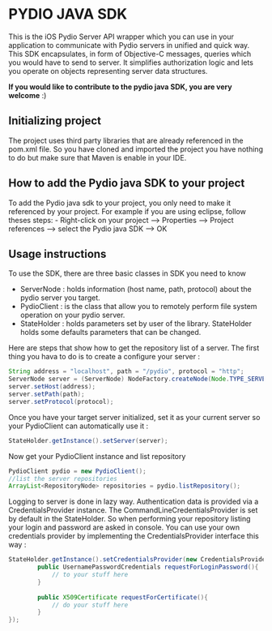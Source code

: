 # PYDIO JAVA SDK

This is the iOS Pydio Server API wrapper which you can use in your application to communicate with Pydio servers in unified and quick way. This SDK encapsulates, in form of Objective-C messages, queries which you would have to send to server. It simplifies authorization logic and lets you operate on objects representing server data structures.

**If you would like to contribute to the pydio java SDK, you are very welcome** :)

## Initializing project
The project uses third party libraries that are already referenced in the pom.xml file. So you have cloned and imported the project you have nothing to do but make sure that Maven is enable in your IDE.

## How to add the Pydio java SDK to your project
To add the Pydio java sdk to your project, you only need to make it referenced by your project. For example if you are using eclipse, follow theses steps:
	- Right-click on your project --> Properties --> Project references --> select the Pydio java SDK --> OK
 

## Usage instructions 

To use the SDK, there are three basic classes in SDK you need to know

 - ServerNode  : holds information (host name, path, protocol) about the pydio server you target.
 - PydioClient : is the class that allow you to remotely perform file system operation on your pydio server.
 - StateHolder : holds parameters set by user of the library. StateHolder holds some defaults parameters that can be changed.
 
Here are steps that show how to get the repository list of a server. The first thing you hava to do is to create a configure your server :

```java
String address = "localhost", path = "/pydio", protocol = "http";
ServerNode server = (ServerNode) NodeFactory.createNode(Node.TYPE_SERVER);
server.setHost(address);
server.setPath(path);
server.setProtocol(protocol);
```

Once you have your target server initialized, set it as your current server so your PydioClient can automatically use it :

```java
StateHolder.getInstance().setServer(server);
```

Now get your PydioClient instance and list repository
 
```java
PydioClient pydio = new PydioClient();
//list the server repositories
ArrayList<RepositoryNode> repositories = pydio.listRepository();
```

Logging to server is done in lazy way. Authentication data is provided via a CredentialsProvider instance. The CommandLineCredentialsProvider is set by default in the StateHolder. So when performing your repository listing your login and password are asked in console. 
You can use your own credentials provider by implementing the CredentialsProvider interface this way :

```java
StateHolder.getInstance().setCredentialsProvider(new CredentialsProvider{
		public UsernamePasswordCredentials requestForLoginPassword(){
			// to your stuff here
		}
		
		public X509Certificate requestForCertificate(){
			// do your stuff here
		}	
});
```

